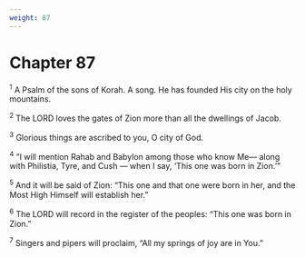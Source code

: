```yaml
---
weight: 87
---
```


# Chapter 87

<sup>1</sup> A Psalm of the sons of Korah. A song. He has founded His city on the holy mountains. 

<sup>2</sup> The LORD loves the gates of Zion more than all the dwellings of Jacob. 

<sup>3</sup> Glorious things are ascribed to you, O city of God. 

<sup>4</sup> “I will mention Rahab and Babylon among those who know Me— along with Philistia, Tyre, and Cush — when I say, ‘This one was born in Zion.’” 

<sup>5</sup> And it will be said of Zion: “This one and that one were born in her, and the Most High Himself will establish her.” 

<sup>6</sup> The LORD will record in the register of the peoples: “This one was born in Zion.” 

<sup>7</sup> Singers and pipers will proclaim, “All my springs of joy are in You.” 


